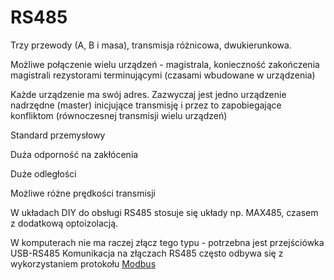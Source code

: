 # RS485
Trzy przewody (A, B i masa), transmisja różnicowa, dwukierunkowa.

Możliwe połączenie wielu urządzeń - magistrala, konieczność zakończenia magistrali rezystorami terminującymi (czasami wbudowane w urządzenia)

Każde urządzenie ma swój adres. Zazwyczaj jest jedno urządzenie nadrzędne (master) inicjujące transmisję i przez to zapobiegające konfliktom (równoczesnej transmisji wielu urządzeń)

Standard przemysłowy

Duża odporność na zakłócenia

Duże odległości

Możliwe różne prędkości transmisji

W układach DIY do obsługi RS485 stosuje się układy np. MAX485, czasem z dodatkową optoizolacją.

W komputerach nie ma raczej złącz tego typu - potrzebna jest przejściówka USB-RS485
Komunikacja na złączach RS485 często odbywa się z wykorzystaniem protokołu [Modbus](Modbus.md)